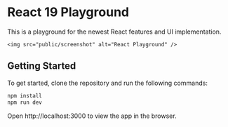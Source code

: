 # React 19 Playground

This is a playground for the newest React features and UI implementation.

`<img src="public/screenshot" alt="React Playground" />`

## Getting Started

To get started, clone the repository and run the following commands:

```bash
npm install
npm run dev
```

Open http://localhost:3000 to view the app in the browser.
